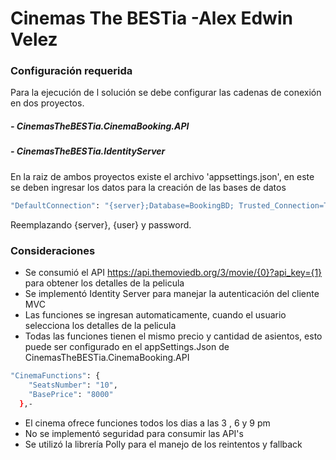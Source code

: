 
# Cinemas The BESTia -Alex Edwin Velez

### Configuración requerida

Para la ejecución de l solución se debe configurar las cadenas de conexión en dos proyectos.

#####  - CinemasTheBESTia.CinemaBooking.API
#####  - CinemasTheBESTia.IdentityServer


En la raiz de ambos proyectos existe el archivo 'appsettings.json', en este se deben ingresar los datos para la creación de las bases de datos

```sh
"DefaultConnection": "{server};Database=BookingBD; Trusted_Connection=True;MultipleActiveResultSets=true; User Id={user}; Password={password}"
```

Reemplazando {server}, {user} y password.

### Consideraciones

  - Se consumió el API https://api.themoviedb.org/3/movie/{0}?api_key={1} para obtener los detalles de la pelicula
  - Se implementó Identity Server para manejar la autenticación del cliente MVC
  - Las funciones se ingresan automaticamente, cuando el usuario selecciona los detalles de la pelicula
 - Todas las funciones tienen el mismo precio y cantidad de asientos, esto puede ser configurado en el appSettings.Json de CinemasTheBESTia.CinemaBooking.API
```sh
"CinemaFunctions": {
    "SeatsNumber": "10",
    "BasePrice": "8000"
  },- 
```
 
  - El cinema ofrece funciones todos los dias a las 3 ,  6  y 9 pm
  - No se implementó seguridad para consumir las API's 
  - Se utilizó la librería Polly para el manejo de los reintentos y fallback

